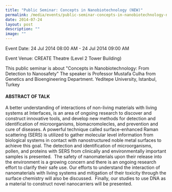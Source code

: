 ```yaml
---
title: "Public Seminar: Concepts in Nanobiotechnology (NEW)"
permalink: /media/events/public-seminar-concepts-in-nanobiotechnology-new/
date: 2014-07-24
layout: post
description: ""
image: ""
---
```


Event Date: 24 Jul 2014 08:00 AM - 24 Jul 2014 09:00 AM

Event Venue: CREATE Theatre (Level 2 Tower Building)

This public seminar is about "Concepts in Nanobiotechnology: From Detection to Nanosafety" The speaker is Professor Mustafa Culha from Genetics and Bioengineering Department. Yeditepe University, Istanbul, Turkey

#### **ABSTRACT OF TALK**

A better understanding of interactions of non-living materials with living systems at Interfaces, is an area of ongoing research to discover and construct innovative tools, and develop new methods for detection and identification of microorganisms, biomacromolecles, and prevention and cure of diseases. A powerful technique called surface-enhanced Raman scattering (SERS) is utilized to gather molecular level information from biological systems in contact with nanostructured noble metal surfaces to achieve this goal. The detection and identification of microorganisms, pollen, and proteins with SERS from clinically and environmentally important samples is presented.  The safety of nanomaterials upon their release into the environment is a growing concern and there is an ongoing research effort to clarify their safe use. Our efforts to understand the interaction of nanomaterials with living systems and mitigation of their toxicity through the surface chemistry will also be discussed.  Finally, our studies to use DNA as a material to construct novel nanocarriers will be presented.